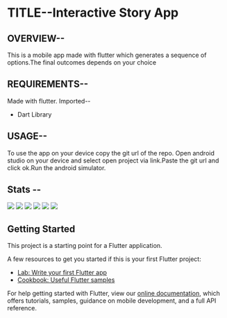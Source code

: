 # TITLE--Interactive Story App

## OVERVIEW--
This is a mobile app made with flutter which generates a sequence of options.The final outcomes depends on your choice

## REQUIREMENTS--

Made with flutter. Imported--
* Dart Library

## USAGE--
To use the app on your device copy the git url of the repo. Open android studio on your device and select open project via link.Paste the git url and click ok.Run the android simulator.

## Stats --
<p align =”center”>
<img src="https://img.shields.io/github/forks/ComputerScientist-01/InteractiveStoryApp"/>
<img src="https://img.shields.io/github/stars/ComputerScientist-01/InteractiveStoryApp"/>
<img src="https://img.shields.io/github/issues-pr-closed/ComputerScientist-01/InteractiveStoryApp"/>
<img src="https://img.shields.io/github/languages/count/ComputerScientist-01/InteractiveStoryApp"/>
<img src="https://img.shields.io/github/languages/top/ComputerScientist-01/InteractiveStoryApp"/>
<img src="https://img.shields.io/github/repo-size/ComputerScientist-01/InteractiveStoryApp"/>
</p>


## Getting Started

This project is a starting point for a Flutter application.

A few resources to get you started if this is your first Flutter project:

- [Lab: Write your first Flutter app](https://flutter.dev/docs/get-started/codelab)
- [Cookbook: Useful Flutter samples](https://flutter.dev/docs/cookbook)

For help getting started with Flutter, view our
[online documentation](https://flutter.dev/docs), which offers tutorials,
samples, guidance on mobile development, and a full API reference.

